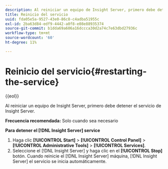 ```yaml
---
description: Al reiniciar un equipo de Insight Server, primero debe detener el servicio de Insight Server.
title: Reinicio del servicio
uuid: fda05e5a-9527-43e0-86c8-c4adba51955c
exl-id: 2ba63d84-edf9-4442-a0f8-e08e88935374
source-git-commit: b1dda69a606a16dccca30d2a74c7e63dbd27936c
workflow-type: tm+mt
source-wordcount: '60'
ht-degree: 11%

---
```


# Reinicio del servicio{#restarting-the-service}

{{eol}}

Al reiniciar un equipo de Insight Server, primero debe detener el servicio de Insight Server.

**Frecuencia recomendada:** Solo cuando sea necesario

**Para detener el [!DNL Insight Server] service**

1. Haga clic **[!UICONTROL Start]** > **[!UICONTROL Control Panel]** > **[!UICONTROL Administrative Tools]** > **[!UICONTROL Services]**.
1. Seleccione el [!DNL Insight Server] y haga clic en el **[!UICONTROL Stop]** botón.
Cuando reinicie el [!DNL Insight Server] máquina, [!DNL Insight Server] el servicio se inicia automáticamente.
